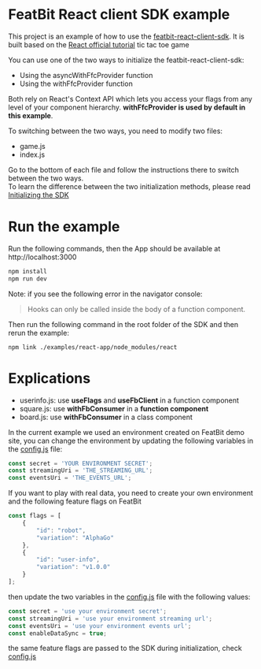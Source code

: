 # FeatBit React client SDK example

This project is an example of how to use the [featbit-react-client-sdk](https://github.com/featbit/featbit-react-client-sdk).
It is built based on the [React official tutorial](https://reactjs.org/tutorial/tutorial.html) tic tac toe game

You can use one of the two ways to initialize the featbit-react-client-sdk:

- Using the asyncWithFfcProvider function
- Using the withFfcProvider function

Both rely on React's Context API which lets you access your flags from any level of your component hierarchy. **withFfcProvider is used by default in this example**.

To switching between the two ways, you need to modify two files:

- game.js
- index.js

Go to the bottom of each file and follow the instructions there to switch between the two ways.  
To learn the difference between the two initialization methods, please read [Initializing the SDK](https://github.com/featbit/featbit-react-client-sdk#initializing-the-sdk)

# Run the example
Run the following commands, then the App should be available at http://localhost:3000

```bash
npm install
npm run dev
```

Note: if you see the following error in the navigator console:
> Hooks can only be called inside the body of a function component.

Then run the following command in the root folder of the SDK and then rerun the example:
```
npm link ./examples/react-app/node_modules/react
```

# Explications

- userinfo.js: use **useFlags** and **useFbClient** in a function component
- square.js: use **withFbConsumer** in a **function component**
- board.js: use **withFbConsumer** in a class component

In the current example we used an environment created on FeatBit demo site, you can change the environment by updating the following variables in the [config.js](./src/config.js) file:

```javascript
const secret = 'YOUR ENVIRONMENT SECRET';
const streamingUri = 'THE_STREAMING_URL';
const eventsUri = 'THE_EVENTS_URL';
````

If you want to play with real data, you need to create your own environment and the following feature flags on FeatBit

```javascript
const flags = [
    {
        "id": "robot",
        "variation": "AlphaGo"
    },
    {
        "id": "user-info",
        "variation": "v1.0.0"
    }
];
```
then update the two variables in the [config.js](./src/board.js) file with the following values:

```javascript
const secret = 'use your environment secret';
const streamingUri = 'use your environment streaming url';
const eventsUri = 'use your environment events url';
const enableDataSync = true;
```

the same feature flags are passed to the SDK during initialization, check [config.js](./src/board.js)
